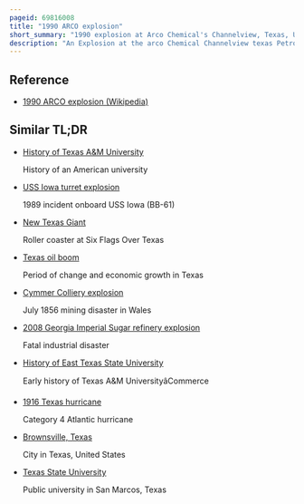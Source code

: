 ```yaml
---
pageid: 69816008
title: "1990 ARCO explosion"
short_summary: "1990 explosion at Arco Chemical's Channelview, Texas, US"
description: "An Explosion at the arco Chemical Channelview texas Petrochemical Plant in Texas on July 5 1990 killed 17 People and injured five Others. It was one of the deadliest industrial Disasters in the History of the greater Houston Area."
---
```


## Reference

- [1990 ARCO explosion (Wikipedia)](https://en.wikipedia.org/?curid=69816008)

## Similar TL;DR

- [History of Texas A&M University](/tldr/en/history-of-texas-am-university)

  History of an American university

- [USS Iowa turret explosion](/tldr/en/uss-iowa-turret-explosion)

  1989 incident onboard USS Iowa (BB-61)

- [New Texas Giant](/tldr/en/new-texas-giant)

  Roller coaster at Six Flags Over Texas

- [Texas oil boom](/tldr/en/texas-oil-boom)

  Period of change and economic growth in Texas

- [Cymmer Colliery explosion](/tldr/en/cymmer-colliery-explosion)

  July 1856 mining disaster in Wales

- [2008 Georgia Imperial Sugar refinery explosion](/tldr/en/2008-georgia-imperial-sugar-refinery-explosion)

  Fatal industrial disaster

- [History of East Texas State University](/tldr/en/history-of-east-texas-state-university)

  Early history of Texas A&M UniversityâCommerce

- [1916 Texas hurricane](/tldr/en/1916-texas-hurricane)

  Category 4 Atlantic hurricane

- [Brownsville, Texas](/tldr/en/brownsville-texas)

  City in Texas, United States

- [Texas State University](/tldr/en/texas-state-university)

  Public university in San Marcos, Texas
